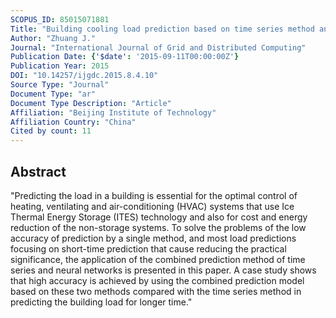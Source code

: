 ```yaml
---
SCOPUS_ID: 85015071881
Title: "Building cooling load prediction based on time series method and neural networks"
Author: "Zhuang J."
Journal: "International Journal of Grid and Distributed Computing"
Publication Date: {'$date': '2015-09-11T00:00:00Z'}
Publication Year: 2015
DOI: "10.14257/ijgdc.2015.8.4.10"
Source Type: "Journal"
Document Type: "ar"
Document Type Description: "Article"
Affiliation: "Beijing Institute of Technology"
Affiliation Country: "China"
Cited by count: 11
---
```


## Abstract
"Predicting the load in a building is essential for the optimal control of heating, ventilating and air-conditioning (HVAC) systems that use Ice Thermal Energy Storage (ITES) technology and also for cost and energy reduction of the non-storage systems. To solve the problems of the low accuracy of prediction by a single method, and most load predictions focusing on short-time prediction that cause reducing the practical significance, the application of the combined prediction method of time series and neural networks is presented in this paper. A case study shows that high accuracy is achieved by using the combined prediction model based on these two methods compared with the time series method in predicting the building load for longer time."

